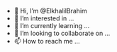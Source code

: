 - 👋 Hi, I’m @ElkhalilBrahim
- 👀 I’m interested in ...
- 🌱 I’m currently learning ...
- 💞️ I’m looking to collaborate on ...
- 📫 How to reach me ...

<!---
ElkhalilBrahim/ElkhalilBrahim is a ✨ special ✨ repository because its `README.md` (this file) appears on your GitHub profile.
You can click the Preview link to take a look at your changes.
--->
